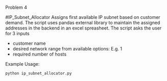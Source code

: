 Problem 4

#IP_Subnet_Allocator
Assigns first available IP subnet based on customer demand. The script uses pandas external library
to maintain the assigned addresses in the backend in an excel spreasheet.
The script asks the user for 3 inputs
- customer name
- desired network range from available options: E.g. 1
- required number of hosts

Example Usage:  

`python ip_subnet_allocator.py`  